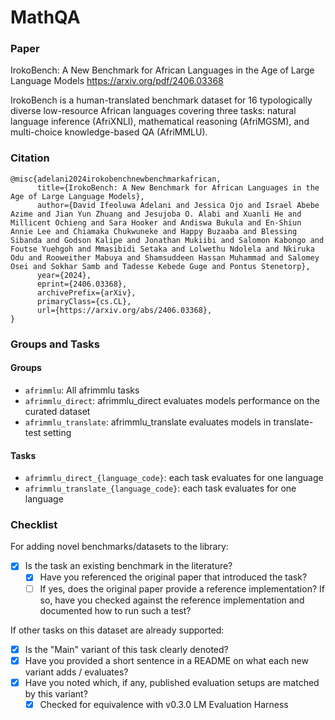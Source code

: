 # MathQA

### Paper

IrokoBench: A New Benchmark for African Languages in the Age of Large Language Models
https://arxiv.org/pdf/2406.03368

IrokoBench is a human-translated benchmark dataset for 16 typologically diverse
low-resource African languages covering three tasks: natural language inference (AfriXNLI),
mathematical reasoning (AfriMGSM), and multi-choice knowledge-based QA (AfriMMLU).


### Citation

```
@misc{adelani2024irokobenchnewbenchmarkafrican,
      title={IrokoBench: A New Benchmark for African Languages in the Age of Large Language Models},
      author={David Ifeoluwa Adelani and Jessica Ojo and Israel Abebe Azime and Jian Yun Zhuang and Jesujoba O. Alabi and Xuanli He and Millicent Ochieng and Sara Hooker and Andiswa Bukula and En-Shiun Annie Lee and Chiamaka Chukwuneke and Happy Buzaaba and Blessing Sibanda and Godson Kalipe and Jonathan Mukiibi and Salomon Kabongo and Foutse Yuehgoh and Mmasibidi Setaka and Lolwethu Ndolela and Nkiruka Odu and Rooweither Mabuya and Shamsuddeen Hassan Muhammad and Salomey Osei and Sokhar Samb and Tadesse Kebede Guge and Pontus Stenetorp},
      year={2024},
      eprint={2406.03368},
      archivePrefix={arXiv},
      primaryClass={cs.CL},
      url={https://arxiv.org/abs/2406.03368},
}
```

### Groups and Tasks

#### Groups

* `afrimmlu`: All afrimmlu tasks
* `afrimmlu_direct`: afrimmlu_direct evaluates models performance on the curated dataset
* `afrimmlu_translate`: afrimmlu_translate evaluates models in translate-test setting

#### Tasks
* `afrimmlu_direct_{language_code}`: each task evaluates for one language
* `afrimmlu_translate_{language_code}`: each task evaluates for one language

### Checklist

For adding novel benchmarks/datasets to the library:
* [x] Is the task an existing benchmark in the literature?
  * [x] Have you referenced the original paper that introduced the task?
  * [ ] If yes, does the original paper provide a reference implementation? If so, have you checked against the reference implementation and documented how to run such a test?

If other tasks on this dataset are already supported:
* [x] Is the "Main" variant of this task clearly denoted?
* [x] Have you provided a short sentence in a README on what each new variant adds / evaluates?
* [x] Have you noted which, if any, published evaluation setups are matched by this variant?
  * [x] Checked for equivalence with v0.3.0 LM Evaluation Harness
